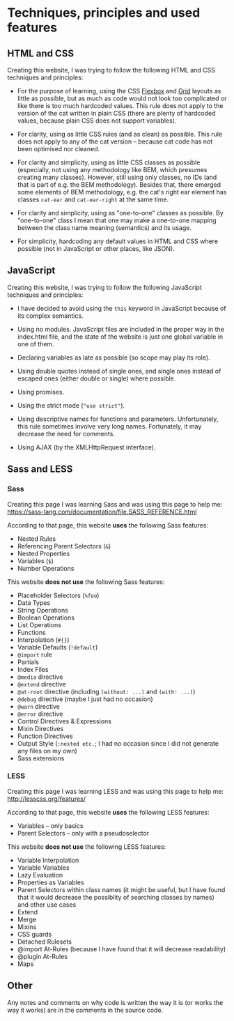 # Techniques, principles and used features

## HTML and CSS

Creating this website, I was trying to follow the following HTML and CSS techniques and principles:

- For the purpose of learning, using the CSS [Flexbox](https://developer.mozilla.org/en-US/docs/Web/CSS/CSS_Flexible_Box_Layout) and [Grid](https://developer.mozilla.org/en-US/docs/Web/CSS/CSS_Grid_Layout) layouts as little as possible, but as much as code would not look too complicated or like there is too much hardcoded values. This rule does not apply to the version of the cat written in plain CSS (there are plenty of hardcoded values, because plain CSS does not support variables).

- For clarity, using as little CSS rules (and as clean) as possible. This rule does not apply to any of the cat version – because cat code has not been optimised nor cleaned.

- For clarity and simplicity, using as little CSS classes as possible (especially, not using any methodology like BEM, which presumes creating many classes). However, still using only classes, no IDs (and that is part of e.g. the BEM methodology). Besides that, there emerged some elements of BEM methodology, e.g. the cat's right ear element has classes `cat-ear` and `cat-ear-right` at the same time.

- For clarity and simplicity, using as "one-to-one" classes as possible. By "one-to-one" class I mean that one may make a one-to-one mapping between the class name meaning (semantics) and its usage.

- For simplicity, hardcoding any default values in HTML and CSS where possible (not in JavaScript or other places, like JSON).

## JavaScript

Creating this website, I was trying to follow the following JavaScript techniques and principles:

- I have decided to avoid using the `this` keyword in JavaScript because of its complex semantics.

- Using no modules. JavaScript files are included in the proper way in the index.html file, and the state of the website is just one global variable in one of them.

- Declaring variables as late as possible (so scope may play its role).

- Using double quotes instead of single ones, and single ones instead of escaped ones (either double or single) where possible.

- Using promises.

- Using the strict mode (`"use strict"`).

- Using descriptive names for functions and parameters. Unfortunately, this rule sometimes involve very long names. Fortunately, it may decrease the need for comments.

- Using AJAX (by the XMLHttpRequest interface).

## Sass and LESS

### Sass

Creating this page I was learning Sass and was using this page to help me: https://sass-lang.com/documentation/file.SASS_REFERENCE.html

According to that page, this website **uses** the following Sass features:
- Nested Rules
- Referencing Parent Selectors (`&`)
- Nested Properties
- Variables (`$`)
- Number Operations

This website **does not use** the following Sass features:
- Placeholder Selectors (`%foo`)
- Data Types
- String Operations
- Boolean Operations
- List Operations
- Functions
- Interpolation (`#{}`)
- Variable Defaults (`!default`)
- `@import` rule
- Partials
- Index Files
- `@media` directive
- `@extend` directive
- `@at-root` directive (including `(without: ...)` and `(with: ...)`)
- `@debug` directive (maybe I just had no occasion)
- `@warn` directive
- `@error` directive
- Control Directives & Expressions
- Mixin Directives
- Function Directives
- Output Style (`:nested etc.`; I had no occasion since I did not generate any files on my own)
- Sass extensions

### LESS

Creating this page I was learning LESS and was using this page to help me: http://lesscss.org/features/

According to that page, this website **uses** the following LESS features:
- Variables – only basics
- Parent Selectors – only with a pseudoselector

This website **does not use** the following LESS features:
- Variable Interpolation
- Variable Variables
- Lazy Evaluation
- Properties as Variables
- Parent Selectors within class names (it might be useful, but I have found that it would decrease the possiblity of searching classes by names) and other use cases
- Extend
- Merge
- Mixins
- CSS guards
- Detached Rulesets
- @import At-Rules (because I have found that it will decrease readability)
- @plugin At-Rules
- Maps

## Other

Any notes and comments on why code is written the way it is (or works the way it works) are in the comments in the source code.